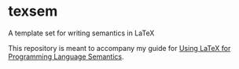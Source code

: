 # texsem
A template set for writing semantics in LaTeX

This repository is meant to accompany my guide for
[Using LaTeX for Programming Language Semantics](http://cgswords.github.io/latex-semantics/).
